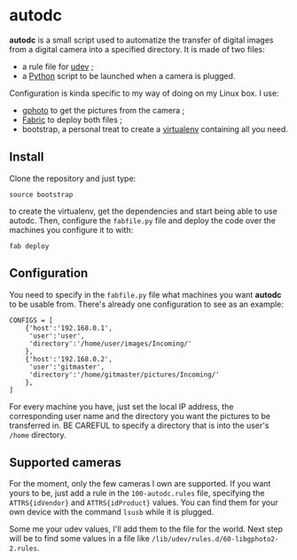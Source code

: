 autodc
======

**autodc** is a small script used to automatize the transfer of digital images
from a digital camera into a specified directory.
It is made of two files:
 * a rule file for [udev](http://wiki.debian.org/udev) ;
 * a [Python](http://python.org) script to be launched when a camera is plugged.

Configuration is kinda specific to my way of doing on my Linux box. I use:
 * [gphoto](http://gphoto.org) to get the pictures from the camera ;
 * [Fabric](http://docs.fabfile.org) to deploy both files ;
 * bootstrap, a personal treat to create a
 [virtualenv](http://www.virtualenv.org) containing all you need.


Install
-------
Clone the repository and just type:

    source bootstrap

to create the virtualenv, get the dependencies and start being able to use
autodc. Then, configure the `fabfile.py` file and deploy the code over the
machines you configure it to with:

    fab deploy


Configuration
-------------
You need to specify in the `fabfile.py` file what machines you want **autodc**
to be usable from. There's already one configuration to see as an example:

    CONFIGS = [
        {'host':'192.168.0.1',
         'user':'user',
         'directory':'/home/user/images/Incoming/'
        },
        {'host':'192.168.0.2',
         'user':'gitmaster',
         'directory':'/home/gitmaster/pictures/Incoming/'
        },
    ]

For every machine you have, just set the local IP address, the corresponding
user name and the directory you want the pictures to be transferred in.
BE CAREFUL to specify a directory that is into the user's `/home` directory.


Supported cameras
-----------------
For the moment, only the few cameras I own are supported. If you want yours
to be, just add a rule in the `100-autodc.rules` file, specifying the
`ATTRS{idVendor}` and `ATTRS{idProduct}` values. You can find them for your own
device with the command `lsusb` while it is plugged.

Some me your udev values, I'll add them to the file for the world.
Next step will be to find some values in a file like `/lib/udev/rules.d/60-libgphoto2-2.rules`.
